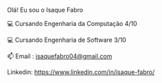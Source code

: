 Olá! Eu sou o Isaque Fabro

💻 Cursando Engenharia da Computação 4/10

💻 Cursando Engenharia de Software 3/10

📫 Email : isaquefabro04@gmail.com

Linkedin: https://www.linkedin.com/in/isaque-fabro/
